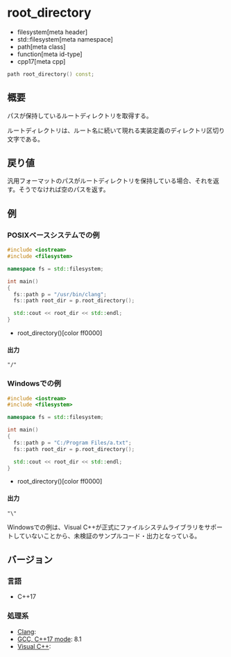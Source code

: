 # root_directory
* filesystem[meta header]
* std::filesystem[meta namespace]
* path[meta class]
* function[meta id-type]
* cpp17[meta cpp]

```cpp
path root_directory() const;
```

## 概要
パスが保持しているルートディレクトリを取得する。

ルートディレクトリは、ルート名に続いて現れる実装定義のディレクトリ区切り文字である。


## 戻り値
汎用フォーマットのパスがルートディレクトリを保持している場合、それを返す。そうでなければ空のパスを返す。


## 例
### POSIXベースシステムでの例
```cpp example
#include <iostream>
#include <filesystem>

namespace fs = std::filesystem;

int main()
{
  fs::path p = "/usr/bin/clang";
  fs::path root_dir = p.root_directory();

  std::cout << root_dir << std::endl;
}
```
* root_directory()[color ff0000]


#### 出力
```
"/"
```


### Windowsでの例
```cpp example
#include <iostream>
#include <filesystem>

namespace fs = std::filesystem;

int main()
{
  fs::path p = "C:/Program Files/a.txt";
  fs::path root_dir = p.root_directory();

  std::cout << root_dir << std::endl;
}
```
* root_directory()[color ff0000]

#### 出力
```
"\"
```

Windowsでの例は、Visual C++が正式にファイルシステムライブラリをサポートしていないことから、未検証のサンプルコード・出力となっている。


## バージョン
### 言語
- C++17

### 処理系
- [Clang](/implementation.md#clang):
- [GCC, C++17 mode](/implementation.md#gcc): 8.1
- [Visual C++](/implementation.md#visual_cpp):
